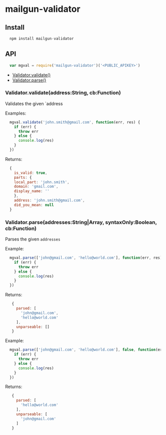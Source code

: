 # mailgun-validator

## Install

```js
  npm install mailgun-validator
```

## API

```js
  var mgval = require('mailgun-validator')('<PUBLIC_APIKEY>')
```

  - [Validator.validate()](#toc_1)
  - [Validator.parse()](#toc_2)

### Validator.validate(address:String, cb:Function)

  Validates the given `address 
  
  Examples:
  
```js
  mgval.validate('john.smith@gmail.com', function(err, res) {
    if (err) {
      throw err
    } else {
      console.log(res)
    }
  })
```

  
  Returns:
  
```js
  { 
    is_valid: true, 
    parts: { 
    local_part: 'john.smith', 
    domain: 'gmail.com',
    display_name: ''
    },
    address: 'john.smith@gmail.com',
    did_you_mean: null
  }
```

### Validator.parse(addresses:String|Array, syntaxOnly:Boolean, cb:Function)

  Parses the given `addresses`
  
  Example:
  
```js
  mgval.parse(['john@gmail.com', 'hello@world.com'], function(err, res) {
    if (err) {
      throw err
    } else {
      console.log(res)
    }
  })
```

  
  Returns:
  
```js
   {
     parsed: [
       'john@gmail.com',
       'hello@world.com'
     ],
     unparseable: []
   }
```

  
  Example:
  
```js
  mgval.parse(['john@gmail.com', 'hello@world.com'], false, function(err, res) {
    if (err) {
      throw err
    } else {
      console.log(res)
    }
  })
```

  
  Returns:
  
```js
   {
     parsed: [
       'hello@world.com'
     ],
     unparseable: [
       'john@gmail.com'
     ]
   }
```

